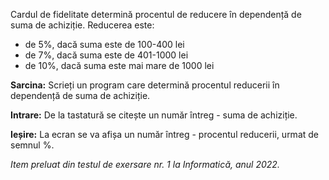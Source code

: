 Cardul de fidelitate determină procentul de reducere în dependență de suma de achiziție. Reducerea este:
* de 5%, dacă suma este de 100-400 lei
* de 7%, dacă suma este de 401-1000 lei
* de 10%, dacă suma este mai mare de 1000 lei

**Sarcina:** Scrieți un program care determină procentul reducerii în dependență de suma de achiziție.

**Intrare:** De la tastatură se citește un număr întreg - suma de achiziție.

**Ieșire:** La ecran se va afișa un număr întreg - procentul reducerii, urmat de semnul %.

*Item preluat din testul de exersare nr. 1 la Informatică, anul 2022.*